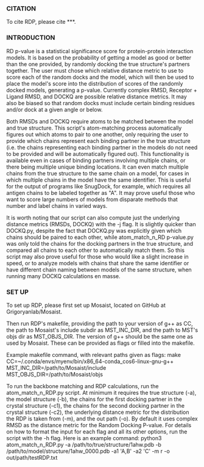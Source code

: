 ### CITATION ###

To cite RDP, please cite ***.



### INTRODUCTION ###

RD p-value is a statistical significance score for protein-protein interaction models. It is based on the probability of getting a model as good or better than the one provided, by randomly docking the true structure's partners together. The user must chose which relative distance metric to use to score each of the random docks and the model, which will then be used to place the model's score into the distribution of scores of the randomly docked models, generating a p-value. Currently complex RMSD, Receptor + Ligand RMSD, and DOCKQ are possible relative distance metrics. It may also be biased so that random docks must include certain binding residues and/or dock at a given angle or below.

Both RMSDs and DOCKQ require atoms to be matched between the model and true structure. This script's atom-matching process automatically figures out which atoms to pair to one another, only requiring the user to provide which chains represent each binding partner in the true structure (i.e. the chains representing each binding partner in the models do not need to be provided and will be automatically figured out).  This functionality is available even in cases of binding partners involving multiple chains, or there being multiple unique binding locations. It can even match multiple chains from the true structure to the same chain on a model, for cases in which multiple chains in the model have the same identifier. This is useful for the output of programs like SnugDock, for example, which requires all antigen chains to be labeled together as "A". It may prove useful those who want to score large numbers of models from disparate methods that number and label chains in varied ways. 

It is worth noting that our script can also compute just the underlying distance metrics (RMSDs, DOCKQ) with the -j flag. It is slightly quicker than DOCKQ.py, despite the fact that DOCKQ.py was explicitly given which chains should be paired to each other, while atom\_match\_n\_RD p-value.py was only told the chains for the docking partners in the true structure, and compared all chains to each other to automatically match them. So this script may also prove useful for those who would like a slight increase in speed, or to analyze models with chains that share the same identifier or have different chain naming between models of the same structure, when running many DOCKQ calculations en masse.





### SET UP ###

To set up RDP, please first set up Mosaist, located on GitHub at Grigoryanlab/Mosaist.

Then run RDP's makefile, providing the path to your version of g++ as CC, the path to Mosaist's include subdir as MST_INC_DIR, and the path to MST's objs dir as MST_OBJS_DIR. The version of g++ should be the same one as used by Mosaist. These can be provided as flags or filled into the makefile.

Example makefile command, with relevant paths given as flags: make CC=~/.conda/envs/myenv/bin/x86_64-conda_cos6-linux-gnu-g++ MST_INC_DIR=/path/to/Mosaist/include MST_OBJS_DIR=/path/to/Mosaist/objs

To run the backbone matching and RDP calculations, run the atom_match_n_RDP.py script. At minimum it requires the true structure (-a), the model structure (-b), the chains for the first docking partner in the crystal structure (-c1), the chains for the second docking partner in the crystal structure (-c2), the underlying distance metric for the distribution the RDP is taken from (-m), and the out path (-o). By default it uses complex RMSD as the distance metric for the Random Docking P-value. For details on how to format the input for each flag and all its other options, run the script with the -h flag. Here is an example command: python3 atom_match_n_RDP.py -a /path/to/true/structure/1ahw.pdb -b /path/to/model/structure/1ahw_0000.pdb -a1 'A,B' -a2 'C' -m r -o out/path/testRDP.txt 